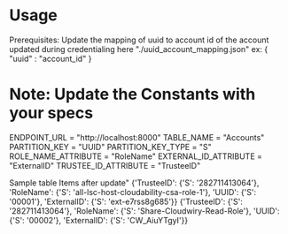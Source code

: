 # Usage

Prerequisites:
Update the mapping of uuid to account id of the account updated during credentialing here "./uuid_account_mapping.json"
ex: { "uuid" : "account_id" }

# Note: Update the Constants with your specs
ENDPOINT_URL = "http://localhost:8000"
TABLE_NAME = "Accounts"
PARTITION_KEY = "UUID"
PARTITION_KEY_TYPE = "S"
ROLE_NAME_ATTRIBUTE = "RoleName"
EXTERNAL_ID_ATTRIBUTE = "ExternalID"
TRUSTEE_ID_ATTRIBUTE = "TrusteeID"


Sample table Items after update"
{'TrusteeID': {'S': '282711413064'}, 'RoleName': {'S': 'all-lsc-host-cloudability-csa-role-1'}, 'UUID': {'S': '00001'}, 'ExternalID': {'S': 'ext-e7rss8g685'}}
{'TrusteeID': {'S': '282711413064'}, 'RoleName': {'S': 'Share-Cloudwiry-Read-Role'}, 'UUID': {'S': '00002'}, 'ExternalID': {'S': 'CW_AiuYTgyI'}}
